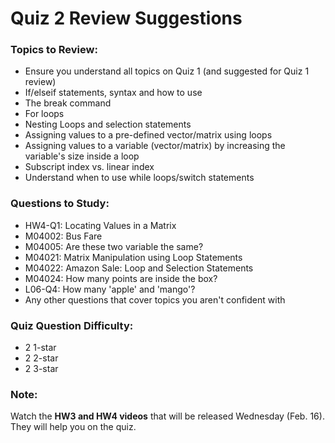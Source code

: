 # Quiz 2 Review Suggestions


### Topics to Review:
- Ensure you understand all topics on Quiz 1 (and suggested for Quiz 1 review)
- If/elseif statements, syntax and how to use
- The break command
- For loops
- Nesting Loops and selection statements
- Assigning values to a pre-defined vector/matrix using loops
- Assigning values to a variable (vector/matrix) by increasing the variable's size inside a loop
- Subscript index vs. linear index
- Understand when to use while loops/switch statements



### Questions to Study:
- HW4-Q1: Locating Values in a Matrix
- M04002: Bus Fare
- M04005: Are these two variable the same?
- M04021: Matrix Manipulation using Loop Statements
- M04022: Amazon Sale: Loop and Selection Statements
- M04024: How many points are inside the box?
- L06-Q4: How many 'apple' and 'mango'?
- Any other questions that cover topics you aren't confident with

### Quiz Question Difficulty:
- 2 1-star
- 2 2-star
- 2 3-star

### Note:
Watch the **HW3 and HW4 videos** that will be released Wednesday (Feb. 16). They will help you on the quiz. 
